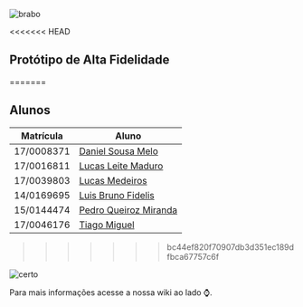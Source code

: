 ![brabo](https://user-images.githubusercontent.com/48137972/92975367-76798500-f45e-11ea-98d7-4636c014b5d5.png)

<<<<<<< HEAD
## Protótipo de Alta Fidelidade
=======
## Alunos
|Matrícula | Aluno |
| -- | -- |
| 17/0008371 | [Daniel Sousa Melo](https://github.com/dansousamelo) |
| 17/0016811 | [Lucas Leite Maduro](https://github.com/lucasqmc) |
| 17/0039803 | [Lucas Medeiros](https://github.com/medeiroslucas) |
| 14/0169695 | [Luis Bruno Fidelis](https://github.com/lbrunofidelis) |
| 15/0144474 | [Pedro Queiroz Miranda](https://github.com/pedroMiranda7410) |
| 17/0046176 | [Tiago Miguel](https://github.com/tmcstiago) |
>>>>>>> bc44ef820f70907db3d351ec189dfbca67757c6f

![certo](https://user-images.githubusercontent.com/48137972/92975570-ef78dc80-f45e-11ea-951f-a2a34d459638.gif)

Para mais informações acesse a nossa wiki ao lado ⌚.
